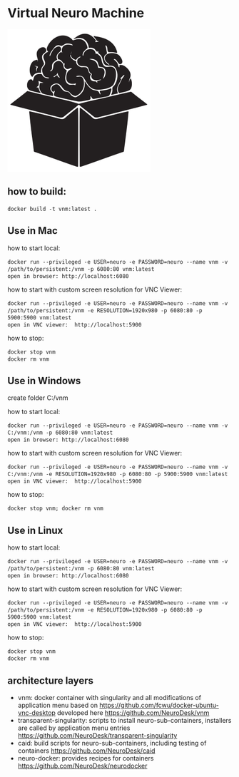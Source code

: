 # Virtual Neuro Machine
![VNM Logo](virtualneuromachine_logo_small.png)

## how to build:
```
docker build -t vnm:latest .
```

## Use in Mac
how to start local:
```
docker run --privileged -e USER=neuro -e PASSWORD=neuro --name vnm -v /path/to/persistent:/vnm -p 6080:80 vnm:latest
open in browser: http://localhost:6080
```

how to start with custom screen resolution for VNC Viewer:
```
docker run --privileged -e USER=neuro -e PASSWORD=neuro --name vnm -v /path/to/persistent:/vnm -e RESOLUTION=1920x980 -p 6080:80 -p 5900:5900 vnm:latest 
open in VNC viewer:  http://localhost:5900
```

how to stop:
```
docker stop vnm
docker rm vnm
```


## Use in Windows
create folder C:/vnm

how to start local:
```
docker run --privileged -e USER=neuro -e PASSWORD=neuro --name vnm -v C:/vnm:/vnm -p 6080:80 vnm:latest
open in browser: http://localhost:6080
```

how to start with custom screen resolution for VNC Viewer:
```
docker run --privileged -e USER=neuro -e PASSWORD=neuro --name vnm -v C:/vnm:/vnm -e RESOLUTION=1920x980 -p 6080:80 -p 5900:5900 vnm:latest 
open in VNC viewer:  http://localhost:5900
```

how to stop:
```
docker stop vnm; docker rm vnm
```


## Use in Linux
how to start local:
```
docker run --privileged -e USER=neuro -e PASSWORD=neuro --name vnm -v /path/to/persistent:/vnm -p 6080:80 vnm:latest
open in browser: http://localhost:6080
```

how to start with custom screen resolution for VNC Viewer:
```
docker run --privileged -e USER=neuro -e PASSWORD=neuro --name vnm -v /path/to/persistent:/vnm -e RESOLUTION=1920x980 -p 6080:80 -p 5900:5900 vnm:latest 
open in VNC viewer:  http://localhost:5900
```

how to stop:
```
docker stop vnm
docker rm vnm
```


## architecture layers
- vnm: docker container with singularity and all modifications of application menu based on  https://github.com/fcwu/docker-ubuntu-vnc-desktop developed here https://github.com/NeuroDesk/vnm
- transparent-singularity: scripts to install neuro-sub-containers, installers are called by application menu entries https://github.com/NeuroDesk/transparent-singularity
- caid: build scripts for neuro-sub-containers, including testing of containers https://github.com/NeuroDesk/caid
- neuro-docker: provides recipes for containers https://github.com/NeuroDesk/neurodocker
